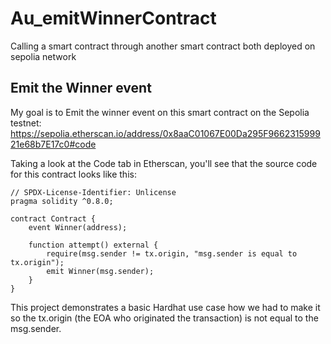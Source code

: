 # Au_emitWinnerContract
Calling a smart contract through another smart contract both deployed on sepolia network
## Emit the Winner event

My goal is to Emit the winner event on this smart contract on the Sepolia testnet: https://sepolia.etherscan.io/address/0x8aaC01067E00Da295F966231599921e68b7E17c0#code

Taking a look at the Code tab in Etherscan, you'll see that the source code for this contract looks like this:

```shell
// SPDX-License-Identifier: Unlicense
pragma solidity ^0.8.0;

contract Contract {
    event Winner(address);

    function attempt() external {
        require(msg.sender != tx.origin, "msg.sender is equal to tx.origin");
        emit Winner(msg.sender);
    }
}
```

This project demonstrates a basic Hardhat use case how we had to make it so the tx.origin (the EOA who originated the transaction) is not equal to the msg.sender.
